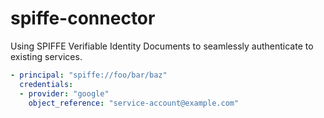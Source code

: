 # spiffe-connector

Using SPIFFE Verifiable Identity Documents to seamlessly authenticate to existing services.


```yaml
- principal: "spiffe://foo/bar/baz"
  credentials:
  - provider: "google"
    object_reference: "service-account@example.com"
```
